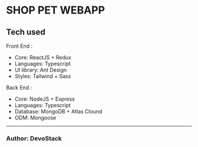 # SHOP PET WEBAPP

## Tech used

Front End :

- Core: ReactJS + Redux
- Languages: Typescript
- UI library: Ant Design
- Styles: Tailwind + Sass

Back End :

- Core: NodeJS + Express
- Languages: Typescript
- Database: MongoDB + Atlas Clound
- ODM: Mongoose

---

### Author: DevoStack
